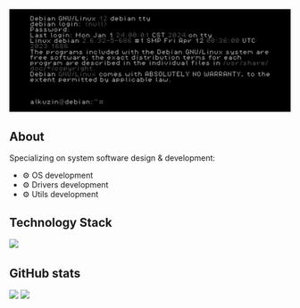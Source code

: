 <img src="images/profile_banner.png">

<h2 align="left">About</h2>
Specializing on system software design & development:

- ⚙️ OS development
- ⚙️ Drivers development
- ⚙️ Utils development

<h2 align="left">Technology Stack</h2>
<p align="left">
<img src="https://skillicons.dev/icons?i=c,cpp,rust,linux,git,mysql,sqlite">
</p>
<h2 align="left">GitHub stats</h2>
<p align="left">
<img src="
https://github-readme-stats.vercel.app/api/top-langs/?username=alkuzin&show_icons=true&theme=dark&hide_title=true&text_color=ffffff&bg_color=000000">
<img src="https://github-readme-stats.vercel.app/api?username=alkuzin&show_icons=true&theme=apprentice&bg_color=000000&title_color=ffffff&text_color=ffffff&icon_color=ffffff">
